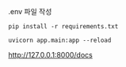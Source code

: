 .env 파일 작성

`pip install -r requirements.txt`

`uvicorn app.main:app --reload`

http://127.0.0.1:8000/docs 
